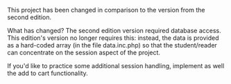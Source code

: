 
 This project has been changed in comparison to the version from the second edition. 
 
 What has changed? The second edition version required database access. This
 edition's version no longer requires this: instead, the data is provided as a hard-coded array
 (in the file data.inc.php) so that the student/reader can concentrate on the session aspect
 of the project.
 
If you'd like to practice some additional session handling, implement as well the add to cart functionality.